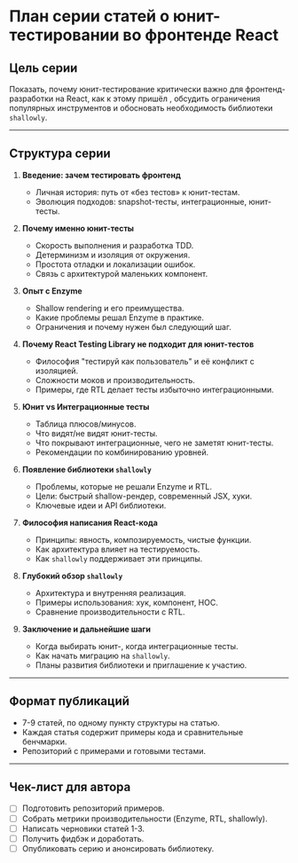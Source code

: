 # План серии статей о юнит-тестировании во фронтенде React

## Цель серии
Показать, почему юнит-тестирование критически важно для фронтенд-разработки на React, как к этому пришёл , обсудить ограничения популярных инструментов и обосновать необходимость библиотеки `shallowly`.

---

## Структура серии

1. **Введение: зачем тестировать фронтенд**
   * Личная история: путь от «без тестов» к юнит-тестам.
   * Эволюция подходов: snapshot-тесты, интеграционные, юнит-тесты.

2. **Почему именно юнит-тесты**
   * Скорость выполнения и разработка TDD.
   * Детерминизм и изоляция от окружения.
   * Простота отладки и локализации ошибок.
   * Связь с архитектурой маленьких компонент.

3. **Опыт с Enzyme**
   * Shallow rendering и его преимущества.
   * Какие проблемы решал Enzyme в практике.
   * Ограничения и почему нужен был следующий шаг.

4. **Почему React Testing Library не подходит для юнит-тестов**
   * Философия "тестируй как пользователь" и её конфликт с изоляцией.
   * Сложности моков и производительность.
   * Примеры, где RTL делает тесты избыточно интеграционными.

5. **Юнит vs Интеграционные тесты**
   * Таблица плюсов/минусов.
   * Что видят/не видят юнит-тесты.
   * Что покрывают интеграционные, чего не заметят юнит-тесты.
   * Рекомендации по комбинированию уровней.

6. **Появление библиотеки `shallowly`**
   * Проблемы, которые не решали Enzyme и RTL.
   * Цели: быстрый shallow-рендер, современный JSX, хуки.
   * Ключевые идеи и API библиотеки.

7. **Философия написания React-кода**
   * Принципы: явность, композируемость, чистые функции.
   * Как архитектура влияет на тестируемость.
   * Как `shallowly` поддерживает эти принципы.

8. **Глубокий обзор `shallowly`**
   * Архитектура и внутренняя реализация.
   * Примеры использования: хук, компонент, HOC.
   * Сравнение производительности с RTL.

9. **Заключение и дальнейшие шаги**
   * Когда выбирать юнит-, когда интеграционные тесты.
   * Как начать миграцию на `shallowly`.
   * Планы развития библиотеки и приглашение к участию.

---

## Формат публикаций
* 7-9 статей, по одному пункту структуры на статью.
* Каждая статья содержит примеры кода и сравнительные бенчмарки.
* Репозиторий с примерами и готовыми тестами.

---

## Чек-лист для автора
- [ ] Подготовить репозиторий примеров.
- [ ] Собрать метрики производительности (Enzyme, RTL, shallowly).
- [ ] Написать черновики статей 1-3.
- [ ] Получить фидбэк и доработать.
- [ ] Опубликовать серию и анонсировать библиотеку.
